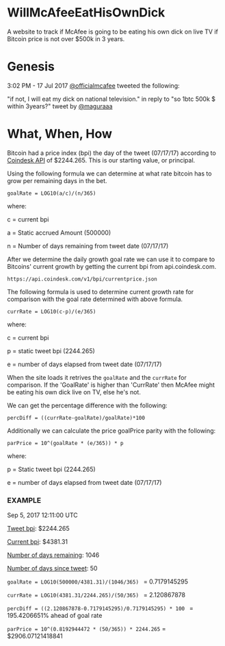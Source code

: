 # WillMcAfeeEatHisOwnDick
A website to track if McAfee is going to be eating his own dick on live TV if Bitcoin price is not over $500k in 3 years.

# Genesis
3:02 PM - 17 Jul 2017 [@officialmcafee](https://twitter.com/officialmcafee/status/887024683379544065) tweeted the following:

"if not, I will eat my dick on national television." in reply to "so 1btc 500k $ within 3years?" tweet by [@maguraaa](https://twitter.com/maguraaa/status/887023868531048448)

# What, When, How
Bitcoin had a price index (bpi) the day of the tweet (07/17/17) according to [Coindesk API](https://api.coindesk.com/v1/bpi/historical/close.json?start=2017-07-17&end=2017-07-17) of $2244.265. This is our starting value, or principal. 

Using the following formula we can determine at what rate bitcoin has to grow per remaining days in the bet.

`goalRate = LOG10(a/c)/(n/365)`

where:

c = current bpi

a = Static accrued Amount (500000)

n = Number of days remaining from tweet date (07/17/17)

After we determine the daily growth goal rate we can use it to compare to Bitcoins' current growth by getting the current bpi from api.coindesk.com. 

`https://api.coindesk.com/v1/bpi/currentprice.json`

The following formula is used to determine current growth rate for comparison with the goal rate determined with above formula. 

`currRate = LOG10(c-p)/(e/365)`

where:

c = current bpi

p = static tweet bpi (2244.265)

e = number of days elapsed from tweet date (07/17/17)

When the site loads it retrives the `goalRate` and the `currRate` for comparison. If the 'GoalRate' is higher than 'CurrRate' then McAfee might be eating his own dick live on TV, else he's not. 

We can get the percentage difference with the following:

`percDiff = ((currRate-goalRate)/goalRate)*100`

Additionally we can calculate the price goalPrice parity with the following: 

`parPrice = 10^(goalRate * (e/365)) * p`

where:

p = Static tweet bpi (2244.265)

e = number of days elapsed from tweet date (07/17/17)

### EXAMPLE

Sep 5, 2017 12:11:00 UTC

[Tweet bpi](https://api.coindesk.com/v1/bpi/historical/close.json?start=2017-07-17&end=2017-07-17): $2244.265

[Current bpi](https://api.coindesk.com/v1/bpi/currentprice.json): $4381.31

[Number of days remaining](https://www.google.com/search?q=how+many+days+till+july+17+2020): 1046

[Number of days since tweet](https://www.google.com/search?q=how+many+days+since+july+17+2017): 50

`goalRate = LOG10(500000/4381.31)/(1046/365) ` = 0.7179145295

`currRate = LOG10(4381.31/2244.265)/(50/365) ` = 2.120867878

`percDiff = ((2.120867878-0.7179145295)/0.7179145295) * 100 ` = 195.4206651% ahead of goal rate

`parPrice = 10^(0.8192944472 * (50/365)) * 2244.265` = $2906.07121418841
